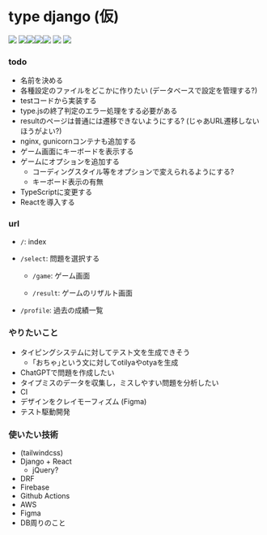 # type django (仮)
![](https://github.com/tf63/type_django/actions/workflows/django.yml/badge.svg)
<img src="https://img.shields.io/badge/-Django-092E20.svg?logo=django&style=flat"><img src="https://img.shields.io/badge/-React-555.svg?logo=react&style=flat"><img src="https://img.shields.io/badge/-Docker-EEE.svg?logo=docker&style=flat"><img src="https://img.shields.io/badge/-Amazon%20AWS-232F3E.svg?logo=amazon-aws&style=flat">
![](https://img.shields.io/github/repo-size/tf63/type_django)
![](https://img.shields.io/github/languages/code-size/tf63/type_django)
<!-- ![](https://img.shields.io/tokei/lines/github/tf63/type_django) -->


### todo
- 名前を決める
- 各種設定のファイルをどこかに作りたい (データベースで設定を管理する?)
- testコードから実装する
- type.jsの終了判定のエラー処理をする必要がある
- resultのページは普通には遷移できないようにする? (じゃあURL遷移しないほうがよい?)
- nginx, gunicornコンテナも追加する
- ゲーム画面にキーボードを表示する
- ゲームにオプションを追加する
    - コーディングスタイル等をオプションで変えられるようにする?
    - キーボード表示の有無
- TypeScriptに変更する
- Reactを導入する

### url
- `/`: index
- `/select`: 問題を選択する

    - `/game`: ゲーム画面

    - `/result`: ゲームのリザルト画面

- `/profile`: 過去の成績一覧

### やりたいこと
- タイピングシステムに対してテスト文を生成できそう
    - ｢おちゃ｣という文に対してotilyaやotyaを生成
- ChatGPTで問題を作成したい
- タイプミスのデータを収集し，ミスしやすい問題を分析したい
- CI
- デザインをクレイモーフィズム (Figma)
- テスト駆動開発

### 使いたい技術
- (tailwindcss)
- Django + React
    - jQuery?
- DRF
- Firebase
- Github Actions
- AWS
- Figma
- DB周りのこと
